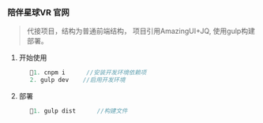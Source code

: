### 陪伴星球VR 官网

> 代接项目，结构为普通前端结构， 项目引用AmazingUI+JQ, 使用gulp构建部署。

1. 开始使用
    ``` javascript
       1. cnpm i      //安装开发环境依赖项
       2. gulp dev    //启用开发环境
    ```

2. 部署
    ``` javascript
       1. gulp dist      //构建文件      
    ```
